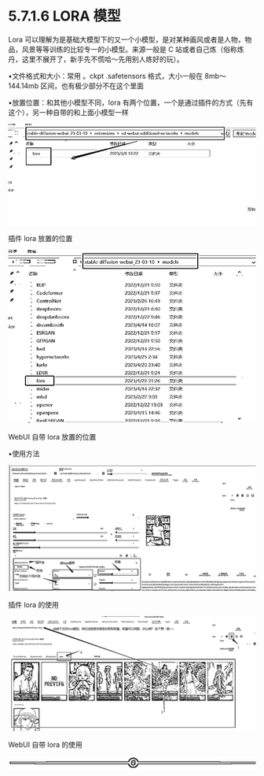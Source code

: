 # 5.7.1.6 LORA 模型

Lora 可以理解为是基础大模型下的又一个小模型，是对某种画风或者是人物，物品，风景等等训练的比较专一的小模型。来源一般是 C 站或者自己炼（俗称炼丹，这里不展开了，新手先不慌哈～先用别人练好的玩）。

•文件格式和大小：常用 。ckpt .safetensors 格式，大小一般在 8mb～144.14mb 区间，也有极少部分不在这个里面

•放置位置：和其他小模型不同，lora 有两个位置，一个是通过插件的方式（先有这个），另一种自带的和上面小模型一样

![](img/69272a488068adbb4f6959d03ed371bd.png)

插件 lora 放置的位置

![](img/e5c318918d698ec9d5be8afac8513d7c.png)

WebUI 自带 lora 放置的位置

•使用方法

![](img/f01336865a212f8fdf4b322439914153.png)

插件 lora 的使用

![](img/e8bc9a226ed0fe00d64817f1a39c7222.png)

WebUI 自带 lora 的使用

![](img/e12d1c8b9f4ffdf6c4edf913cceed533.png)